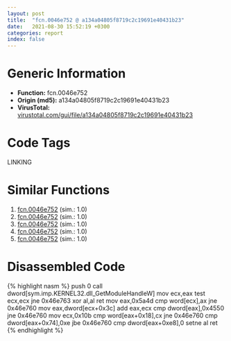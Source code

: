 ```yaml
---
layout: post
title:  "fcn.0046e752 @ a134a04805f8719c2c19691e40431b23"
date:   2021-08-30 15:52:19 +0300
categories: report
index: false
---
```


# Generic Information
- **Function:** fcn.0046e752
- **Origin (md5):** a134a04805f8719c2c19691e40431b23
- **VirusTotal:** [virustotal.com/gui/file/a134a04805f8719c2c19691e40431b23][virustotal_ref]

# Code Tags
<span class="tag" id="LINKING">LINKING</span>


# Similar Functions

1. [fcn.0046e752][similar_1_ref] (sim.: 1.0)
2. [fcn.0046e752][similar_2_ref] (sim.: 1.0)
3. [fcn.0046e752][similar_3_ref] (sim.: 1.0)
4. [fcn.0046e752][similar_4_ref] (sim.: 1.0)
5. [fcn.0046e752][similar_5_ref] (sim.: 1.0)


# Disassembled Code

{% highlight nasm %}
push 0
call dword[sym.imp.KERNEL32.dll_GetModuleHandleW]
mov ecx,eax
test ecx,ecx
jne 0x46e763
xor al,al
ret 
mov eax,0x5a4d
cmp word[ecx],ax
jne 0x46e760
mov eax,dword[ecx+0x3c]
add eax,ecx
cmp dword[eax],0x4550
jne 0x46e760
mov ecx,0x10b
cmp word[eax+0x18],cx
jne 0x46e760
cmp dword[eax+0x74],0xe
jbe 0x46e760
cmp dword[eax+0xe8],0
setne al
ret 
{% endhighlight %}


[similar_1_ref]: /report/fcn.0046e752@f47bfed80cd39ec1aff63db618c8814f
[similar_2_ref]: /report/fcn.0046e752@63ea2a01358fa9002f93e0e66b68ac4e
[similar_3_ref]: /report/fcn.0046e752@2c6042afa024da934f4a32f5499e10e8
[similar_4_ref]: /report/fcn.0046e752@147f6956cfadd9d35bc2265a45cb0602
[similar_5_ref]: /report/fcn.0046e752@3626cc46f5ce3030d8d07661e217b81c
[virustotal_ref]: https://www.virustotal.com/gui/file/a134a04805f8719c2c19691e40431b23